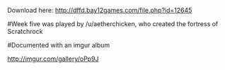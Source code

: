 Download here: http://dffd.bay12games.com/file.php?id=12645

#Week five was played by /u/aetherchicken, who created the fortress of Scratchrock

#Documented with an imgur album

http://imgur.com/gallery/oPp9J
